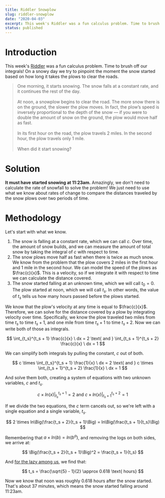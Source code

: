 ```yaml
---
title: Riddler Snowplow
slug: riddler-snowplow
date: "2020-04-03"
excerpt: This week's Riddler was a fun calculus problem. Time to brush off our integrals! On a snowy day we try to pinpoint the moment the snow started based on how long it takes the plows to clear the roads.
status: published
---
```


# Introduction

This week's <a href="https://fivethirtyeight.com/features/can-you-tell-when-the-snow-started/">Riddler</a> was a fun calculus problem. Time to brush off our integrals! On a snowy day we try to pinpoint the moment the snow started based on how long it takes the plows to clear the roads.

<blockquote>
One morning, it starts snowing. The snow falls at a constant rate, and it continues the rest of the day.
<br><br>
At noon, a snowplow begins to clear the road. The more snow there is on the ground, the slower the plow moves. In fact, the plow’s speed is inversely proportional to the depth of the snow — if you were to double the amount of snow on the ground, the plow would move half as fast.
<br><br>
In its first hour on the road, the plow travels 2 miles. In the second hour, the plow travels only 1 mile.
<br><br>
When did it start snowing?
</blockquote>

# Solution

**It must have started snowing at 11:23am.** Amazingly, we don't need to calculate the rate of snowfall to solve the problem! We just need to use what we know about rates of change to compare the distances traveled by the snow plows over two periods of time.

# Methodology

Let's start with what we know.

1. The snow is falling at a constant rate, which we can call $c$. Over time, the amount of snow builds, and we can measure the amount of total snow by taking the integral of $c$ with respect to time.
2. The snow plows move half as fast when there is twice as much snow. We know from the problem that the plow covers 2 miles in the first hour and 1 mile in the second hour. We can model the speed of the plows as $\frac{c}{x}$. This is a velocity, so if we integrate it with respect to time we can calculate the distance covered.
3. The snow started falling at an unknown time, which we will call $t_0 = 0$. The plow started at noon, which we will call $t_s$. In other words, the value of $t_s$ tells us how many hours passed before the plows started.

We know that the plow's velocity at any time is equal to $\frac{c}{x}$. Therefore, we can solve for the distance covered by a plow by integrating velocity over time. Specifically, we know the plow traveled two miles from time $t_s$ to time $t_s + 1$, and one mile from time $t_s + 1$ to time $t_s + 2$. Now we can write both of those as integrals.

$$
\int_{t_s}^{t_s + 1} \frac{c}{x} \ dx = 2 \text{  and  }
\int_{t_s + 1}^{t_s + 2} \frac{c}{x} \ dx = 1
$$

We can simplify both integrals by pulling the constant, $c$ out of both.

$$
c \times \int_{t_s}^{t_s + 1} \frac{1}{x} \ dx = 2 \text{  and  }
c \times \int_{t_s + 1}^{t_s + 2} \frac{1}{x} \ dx = 1
$$

And solve them both, creating a system of equations with two unknown variables, $c$ and $t_s$.

$$
c \times ln(x) \Big\vert_{t_s}^{t_s + 1} = 2 \text{  and  }
c \times ln(x) \Big\vert_{t_s + 1}^{t_s + 2} = 1
$$

If we divide the two equations, the $c$ term cancels out, so we're left with a single equation and a single variable, $t_s$.

$$
2 \times ln\Big(\frac{t_s + 2}{t_s + 1}\Big) = ln\Big(\frac{t_s + 1}{t_s}\Big)
$$

Remembering that $a \times ln(b) = ln(b^a)$, and removing the logs on both sides, we arrive at:

$$
\Big(\frac{t_s + 2}{t_s + 1}\Big)^2 = \frac{t_s + 1}{t_s}
$$

And <a href="https://www.wolframalpha.com/input/?i=%28%28t+%2B+2%29%2F%28t%2B1%29%29%5E2+%3D+%28%28t+%2B+1%29+%2F+t%29+solve+for+t">for the lazy among us</a>, we find that:

$$
t_s = \frac{\sqrt{5} - 1}{2} \approx 0.618 \text{ hours}
$$

Now we know that noon was roughly 0.618 hours after the snow started. That's about 37 minutes, which means the snow started falling around 11:23am.
